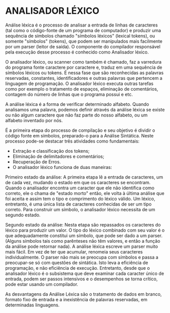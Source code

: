 # ANALISADOR LÉXICO

Análise léxica é o processo de analisar a entrada de linhas de caracteres (tal como o código-fonte de um programa de computador) e produzir uma sequência de símbolos chamado "símbolos léxicos" (lexical tokens), ou somente "símbolos" (tokens), que podem ser manipulados mais facilmente por um parser (leitor de saída). O componente do compilador responsável pela execução desse processo é conhecido como Analisador léxico.

O analisador léxico, ou scanner como também é chamado, faz a varredura do programa fonte caractere por caractere e, traduz em uma sequência de símbolos léxicos ou tokens. É nessa fase que são reconhecidas as palavras reservadas, constantes, identificadores e outras palavras que pertencem a linguagem de programação. O analisador léxico executa outras tarefas como por exemplo o tratamento de espaços, eliminação de comentários, contagem do número de linhas que o programa possui e etc.

A análise léxica é a forma de verificar determinado alfabeto. Quando analisamos uma palavra, podemos definir através da análise léxica se existe ou não algum caractere que não faz parte do nosso alfabeto, ou um alfabeto inventado por nós.

É a primeira etapa do processo de compilação e seu objetivo é dividir o código fonte em símbolos, preparado-o para a Análise Sintática. Neste processo pode-se destacar três atividades como fundamentais:

* Extração e classificação dos tokens;
* Eliminação de delimitadores e comentários;
* Recuperação de Erros.
* O analisador léxico funciona de duas maneiras:

Primeiro estado da análise: A primeira etapa lê a entrada de caracteres, um de cada vez, mudando o estado em que os caracteres se encontram. Quando o analisador encontra um caracter que ele não identifica como correto, ele o chama de "estado morto" então, ele volta à última análise que foi aceita e assim tem o tipo e comprimento do léxico válido.
Um léxico, entretanto, é uma única lista de caracteres conhecidas de ser um tipo correto. Para construir um símbolo, o analisador léxico necessita de um segundo estado.

Segundo estado da análise: Nesta etapa são repassados os caracteres do léxico para produzir um valor. O tipo do léxico combinado com seu valor é o que adequadamente constitui um símbolo, que pode ser dado a um parser. (Alguns símbolos tais como parênteses não têm valores, e então a função da análise pode retornar nada).
A análise léxica escreve um parser muito mais fácil. Em vez de ter que acumular, renomeia seus caracteres individualmente. O parser não mais se preocupa com símbolos e passa a preocupar-se só com questões de sintática. Isto leva a eficiência de programação, e não eficiência de execução. Entretanto, desde que o analisador léxico é o subsistema que deve examinar cada caracter único de entrada, podem ser passos intensivos e o desempenhos se torna crítico, pode estar usando um compilador.

As desvantagens da Análise Léxica são o tratamento de dados em branco, formato fixo de entrada e a inexistência de palavras reservadas, em determinadas linguagens.


